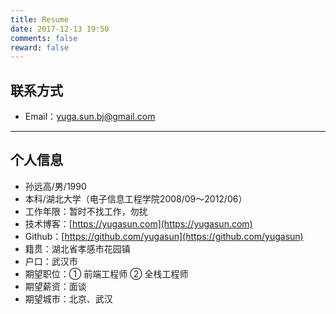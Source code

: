 ```yaml
---
title: Resume
date: 2017-12-13 19:50
comments: false
reward: false
---
```


## 联系方式

- Email：yuga.sun.bj@gmail.com

---

## 个人信息

 - 孙远高/男/1990
 - 本科/湖北大学（电子信息工程学院2008/09～2012/06）
 - 工作年限：暂时不找工作，勿扰
 - 技术博客：[https://yugasun.com](https://yugasun.com)
 - Github：[https://github.com/yugasun](https://github.com/yugasun)
 - 籍贯：湖北省孝感市花园镇
 - 户口：武汉市
 - 期望职位：① 前端工程师 ② 全栈工程师
 - 期望薪资：面谈
 - 期望城市：北京、武汉